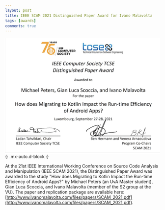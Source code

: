 ```yaml
---
layout: post
title: IEEE SCAM 2021 Distinguished Paper Award for Ivano Malavolta
tags: [awards]
comments: true
---
```


![IEEESCAM2021](/files/posts/ieee_scam_2021.jpeg){: .mx-auto.d-block :}

At the 21st IEEE International Working Conference on Source Code Analysis and Manipulation (IEEE SCAM 2021), the Distinguished Paper Award was awarded to the study "How does Migrating to Kotlin Impact the Run-time Efficiency of Android Apps?" by Michael Peters (an UvA Master student), Gian Luca Scoccia, and  Ivano Malavolta (member of the S2 group at the VU). The paper and replication package are available here: [http://www.ivanomalavolta.com/files/papers/SCAM_2021.pdf](http://www.ivanomalavolta.com/files/papers/SCAM_2021.pdf).
